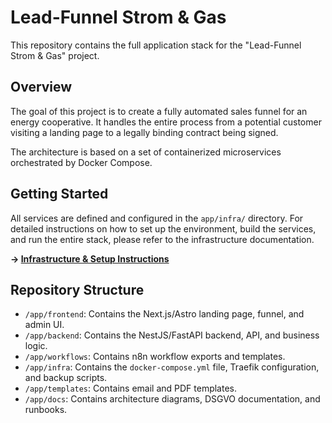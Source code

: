 # Lead-Funnel Strom & Gas

This repository contains the full application stack for the "Lead-Funnel Strom & Gas" project.

## Overview

The goal of this project is to create a fully automated sales funnel for an energy cooperative. It handles the entire process from a potential customer visiting a landing page to a legally binding contract being signed.

The architecture is based on a set of containerized microservices orchestrated by Docker Compose.

## Getting Started

All services are defined and configured in the `app/infra/` directory. For detailed instructions on how to set up the environment, build the services, and run the entire stack, please refer to the infrastructure documentation.

**→ [Infrastructure & Setup Instructions](./app/infra/README.md)**

## Repository Structure

- `/app/frontend`: Contains the Next.js/Astro landing page, funnel, and admin UI.
- `/app/backend`: Contains the NestJS/FastAPI backend, API, and business logic.
- `/app/workflows`: Contains n8n workflow exports and templates.
- `/app/infra`: Contains the `docker-compose.yml` file, Traefik configuration, and backup scripts.
- `/app/templates`: Contains email and PDF templates.
- `/app/docs`: Contains architecture diagrams, DSGVO documentation, and runbooks.
